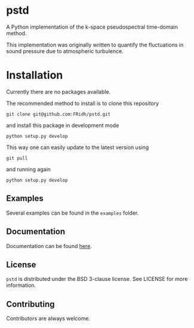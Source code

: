 # pstd

A Python implementation of the k-space pseudospectral time-domain method.

This implementation was originally written to quantify the fluctuations in sound pressure due to atmospheric turbulence.


# Installation

Currently there are no packages available.

The recommended method to install is to clone this repository

`git clone git@github.com:FRidh/pstd.git`

and install this package in development mode

`python setup.py develop`

This way one can easily update to the latest version using

`git pull`

and running again

`python setup.py develop`

## Examples

Several examples can be found in the `examples` folder.

## Documentation

Documentation can be found [here](http://python-acoustics.github.io/python-acoustics/).

## License

`pstd` is distributed under the BSD 3-clause license. See LICENSE for more information.

## Contributing

Contributors are always welcome.
